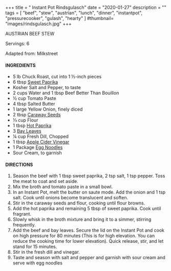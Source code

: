 +++
title = " Instant Pot Rindsgulasch"
date = "2020-01-27"
description = ""
tags = [
    "beef",
    "stew",
    "austrian",
    "lunch",
    "dinner",
    "instantpot",
    "pressurecooker",
    "gulash",
    "hearty"
]
#thumbnail= "images/rindsgulasch.jpg"
+++

AUSTRIAN BEEF STEW 

Servings: 6<!--more-->

Adapted from: Milkstreet

#### INGREDIENTS 

* 5 lb Chuck Roast, cut into 1 ½-inch pieces 
* 6 tbsp [Sweet Paprika](https://amzn.to/3jJjOGx) 
* Kosher Salt and Pepper, to taste 
* 2 cups Water and 1 tbsp Beef Better Than Bouillon 
* ½ cup Tomato Paste 
* 4 tbsp Salted Butter
* 1 large Yellow Onion, finely diced 
* 2 tbsp [Caraway Seeds](https://amzn.to/3b6l7Ls) 
* ⅓ cup Flour 
* 1 tbsp [Hot Paprika](https://amzn.to/2ZeqanW) 
* 3 [Bay Leaves](https://amzn.to/3tUxsLA)
* ¼ cup Fresh Dill, Chopped 
* 1 tbsp [Apple Cider Vinegar](https://amzn.to/37dBDs5)
* 1 Package [Egg Noodles](https://amzn.to/2Zf7O60) 
* Sour Cream, to garnish  

#### DIRECTIONS 

1. Season the beef with 1 tbsp sweet paprika, 2 tsp salt, 1 tsp pepper. Toss the meat to coat and set aside. 
2. Mix the broth and tomato paste in a small bowl. 
3. In an Instant Pot, melt the butter on saute mode. Add the onion and 1 tsp salt. Cook until onions become translucent and soften. 
4. Stir in the caraway seeds and flour, cooking until flour browns. 
5. Add the hot paprika and remaining 5 tbsp of sweet paprika. Cook until fragrant. 
6. Slowly whisk in the broth mixture and bring it to a simmer, stirring frequently. 
7. Add the beef and bay leaves. Secure the lid on the Instant Pot and cook on high pressure for 80 minutes (This is for high elevation. You can reduce the cooking time for lower elevation). Quick release, stir, and let stand for 15 minutes. 
9. Stir in the fresh dill and vinegar. 
9. Taste and season with salt and pepper and garnish with sour cream and serve with egg noodles

